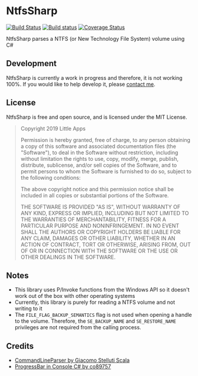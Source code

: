NtfsSharp
=====================
[![Build Status](https://travis-ci.org/little-apps/NtfsSharp.svg?branch=master)](https://travis-ci.org/little-apps/NtfsSharp) [![Build status](https://ci.appveyor.com/api/projects/status/ny7ro7468l64xulv?svg=true)](https://ci.appveyor.com/project/little-apps/ntfssharp) [![Coverage Status](https://coveralls.io/repos/github/little-apps/NtfsSharp/badge.svg?branch=master)](https://coveralls.io/github/little-apps/NtfsSharp?branch=master)


NtfsSharp parses a NTFS (or New Technology File System) volume using C#

## Development ##

NtfsSharp is currently a work in progress and therefore, it is not working 100%. If you would like to help develop it, please [contact me](http://www.little-apps.com/contact/).

## License ##
NtfsSharp is free and open source, and is licensed under the MIT License. 

 > Copyright 2019 Little Apps
 > 
 > Permission is hereby granted, free of charge, to any person obtaining a copy of this software and associated documentation files (the "Software"), to deal in the Software without restriction, including without limitation the rights to use, copy, modify, merge, publish, distribute, sublicense, and/or sell copies of the Software, and to permit persons to whom the Software is furnished to do so, subject to the following conditions:
 > 
 > The above copyright notice and this permission notice shall be included in all copies or substantial portions of the Software.
 > 
 > THE SOFTWARE IS PROVIDED "AS IS", WITHOUT WARRANTY OF ANY KIND, EXPRESS OR IMPLIED, INCLUDING BUT NOT LIMITED TO THE WARRANTIES OF MERCHANTABILITY, FITNESS FOR A PARTICULAR PURPOSE AND NONINFRINGEMENT. IN NO EVENT SHALL THE AUTHORS OR COPYRIGHT HOLDERS BE LIABLE FOR ANY CLAIM, DAMAGES OR OTHER LIABILITY, WHETHER IN AN ACTION OF CONTRACT, TORT OR OTHERWISE, ARISING FROM, OUT OF OR IN CONNECTION WITH THE SOFTWARE OR THE USE OR OTHER DEALINGS IN THE SOFTWARE.

## Notes ##
 * This library uses P/Invoke functions from the Windows API so it doesn't work out of the box with other operating systems
 * Currently, this library is purely for reading a NTFS volume and not writing to it
 * The ``FILE_FLAG_BACKUP_SEMANTICS`` flag is not used when opening a handle to the volume. Therefore, the ``SE_BACKUP_NAME`` and ``SE_RESTORE_NAME`` privileges are not required from the calling process.

## Credits ##
 * [CommandLineParser by Giacomo Stelluti Scala](https://github.com/gsscoder/commandline)
 * [ProgressBar in Console C# by co89757](https://gist.github.com/co89757/5ae15bf61a62f82f9abd32a285f0c76a)
